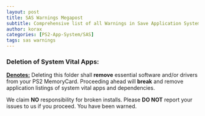 ```yaml
---
layout: post
title: SAS Warnings Megapost
subtitle: Comprehensive list of all Warnings in Save Application System's OSDSYS icons
author: korax
categories: [PS2-App-System/SAS]
tags: sas warnings
---
```


### Deletion of System Vital Apps:


<u>**Denotes:**</u> Deleting this folder shall **remove** essential software and/or drivers from your PS2 MemoryCard. Proceeding ahead will **break** and remove application listings of system vital apps and dependencies.

We claim **NO** responsibility for broken installs. Please **DO NOT** report your issues to us if you proceed.
You have been warned.

